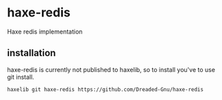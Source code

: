 # haxe-redis

Haxe redis implementation

## installation

haxe-redis is currently not published to haxelib, so to install you've to use git install.

```bash
haxelib git haxe-redis https://github.com/Dreaded-Gnu/haxe-redis
```
